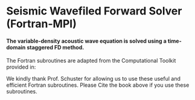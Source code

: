 # Seismic Wavefiled Forward Solver (Fortran-MPI) 

#### The variable-density acoustic wave equation is solved using a time-domain staggered FD method.

The Fortran subroutines are adapted from the Computational Toolkit provided in: 

[1]: https://library.seg.org/doi/book/10.1190/1.9781560803423	"Schuster, G. T. (2017). Seismic inversion. Society of Exploration Geophysicists."

We kindly thank Prof. Schuster for allowing us to use these useful and efficient Fortran subroutines. Please Cite the book above if you use these subroutines.

